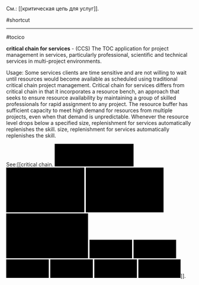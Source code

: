 См.: [[критическая цепь для услуг]].

#shortcut




<hr/>

#tocico

<b>critical chain for services</b> - (CCS)  The TOC application for project management in services, particularly professional, scientific and technical services in multi-project environments.

Usage: Some services clients are time sensitive and are not willing to wait until resources would become available as scheduled using traditional critical chain project management.  Critical chain for services differs from critical chain in that it incorporates a resource bench, an approach that seeks to ensure resource availability by maintaining a group of skilled professionals for rapid assignment to any project.  The resource buffer has sufficient capacity to meet high demand for resources from multiple projects, even when that demand is unpredictable. Whenever the resource level drops below a specified size, replenishment for services automatically replenishes the skill. size, replenishment for services automatically replenishes the skill. 



See:[[critical chain.   <img src="./tocico_dictionary_2nd_editio-37_1.png"/>  <img src="./tocico_dictionary_2nd_editio-37_2.png"/>  <img src="./tocico_dictionary_2nd_editio-37_3.png"/>  <img src="./tocico_dictionary_2nd_editio-37_4.png"/>  <img src="./tocico_dictionary_2nd_editio-37_5.png"/>  <img src="./tocico_dictionary_2nd_editio-37_6.png"/>  <img src="./tocico_dictionary_2nd_editio-37_7.png"/>  <img src="./tocico_dictionary_2nd_editio-37_8.png"/>  <img src="./tocico_dictionary_2nd_editio-37_9.png"/>  <img src="./tocico_dictionary_2nd_editio-37_10.png"/>]].
